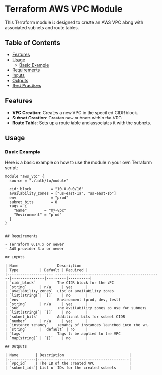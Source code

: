 # Terraform AWS VPC Module

This Terraform module is designed to create an AWS VPC along with associated subnets and route tables.

## Table of Contents

- [Features](#features)
- [Usage](#usage)
  - [Basic Example](#basic-example)
- [Requirements](#requirements)
- [Inputs](#inputs)
- [Outputs](#outputs)
- [Best Practices](#best-practices)

## Features

- **VPC Creation**: Creates a new VPC in the specified CIDR block.
- **Subnet Creation**: Creates new subnets within the VPC.
- **Route Table**: Sets up a route table and associates it with the subnets.

## Usage

### Basic Example

Here is a basic example on how to use the module in your own Terraform script:

```hcl
module "aws_vpc" {
  source = "./path/to/module"

  cidr_block         = "10.0.0.0/16"
  availability_zones = ["us-east-1a", "us-east-1b"]
  env                = "prod"
  subnet_bits        = 8
  tags = {
    "Name"        = "my-vpc"
    "Environment" = "prod"
  }
}


## Requirements

- Terraform 0.14.x or newer
- AWS provider 3.x or newer

## Inputs

| Name                | Description                                     | Type          | Default | Required |
|---------------------|-------------------------------------------------|---------------|---------|----------|
| `cidr_block`        | The CIDR block for the VPC                      | `string`      | n/a     | yes      |
| `availability_zones`| List of availability zones                      | `list(string)`| `[]`    | no       |
| `env`               | Environment (prod, dev, test)                   | `string`      | n/a     | yes      |
| `sub`               | The availability zones to use for subnets       | `list(string)`| `[]`    | no       |
| `subnet_bits`       | Additional bits for subnet CIDR                 | `number`      | n/a     | yes      |
| `instance_tenancy`  | Tenancy of instances launched into the VPC      | `string`      | `default` | no     |
| `tags`              | Tags to be applied to the VPC                   | `map(string)` | `{}`    | no       |

## Outputs

| Name        | Description                              |
|-------------|------------------------------------------|
| `vpc_id`    | The ID of the created VPC                |
| `subnet_ids`| List of IDs for the created subnets      |


